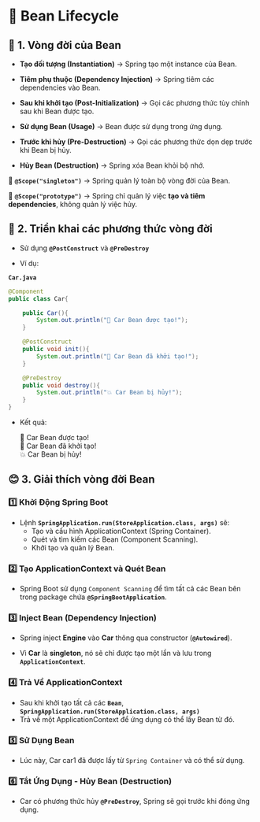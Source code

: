 # 🌱 Bean Lifecycle

## **📌 1. Vòng đời của Bean**
- **Tạo đối tượng (Instantiation)** → Spring tạo một instance của Bean.

- **Tiêm phụ thuộc (Dependency Injection)** → Spring tiêm các dependencies vào Bean.

- **Sau khi khởi tạo (Post-Initialization)** → Gọi các phương thức tùy chỉnh sau khi Bean được tạo.

- **Sử dụng Bean (Usage)** → Bean được sử dụng trong ứng dụng.

- **Trước khi hủy (Pre-Destruction)** → Gọi các phương thức dọn dẹp trước khi Bean bị hủy.

- **Hủy Bean (Destruction)** → Spring xóa Bean khỏi bộ nhớ.

📌 **`@Scope("singleton")`** → Spring quản lý toàn bộ vòng đời của Bean.

📌 **`@Scope("prototype")`** → Spring chỉ quản lý việc **tạo và tiêm dependencies**, không quản lý việc hủy.

## **🔹 2. Triển khai các phương thức vòng đời**
- Sử dụng **`@PostConstruct`** và **`@PreDestroy`**

- Ví dụ:

**`Car.java`**
```java
@Component
public class Car{

    public Car(){
        System.out.println("🚗 Car Bean được tạo!");
    }

    @PostConstruct
    public void init(){
        System.out.println("🔧 Car Bean đã khởi tạo!");
    }

    @PreDestroy
    public void destroy(){
        System.out.println("💥 Car Bean bị hủy!");
    }
}
```
- Kết quả:

    🚗 Car Bean được tạo!  
    🔧 Car Bean đã khởi tạo!  
    💥 Car Bean bị hủy!  

##  **😊 3. Giải thích vòng đời Bean**
### **1️⃣ Khởi Động Spring Boot**

- Lệnh **`SpringApplication.run(StoreApplication.class, args)`** sẽ:
    - Tạo và cấu hình ApplicationContext (Spring Container).
    - Quét và tìm kiếm các Bean (Component Scanning).
    - Khởi tạo và quản lý Bean.

### **2️⃣ Tạo ApplicationContext và Quét Bean**
- Spring Boot sử dụng `Component Scanning` để tìm tất cả các Bean bên trong package chứa **`@SpringBootApplication`**.

### **3️⃣ Inject Bean (Dependency Injection)**
- Spring inject **Engine** vào **Car** thông qua constructor (**`@Autowired`**).

- Vì **Car** là **singleton**, nó sẽ chỉ được tạo một lần và lưu trong **`ApplicationContext`**.

### **4️⃣ Trả Về ApplicationContext**
- Sau khi khởi tạo tất cả các **`Bean`**, **`SpringApplication.run(StoreApplication.class, args)`**
- Trả về một ApplicationContext để ứng dụng có thể lấy Bean từ đó.

### **5️⃣ Sử Dụng Bean**
- Lúc này, Car car1 đã được lấy từ `Spring Container` và có thể sử dụng.

### **6️⃣ Tắt Ứng Dụng - Hủy Bean (Destruction)**
- Car có phương thức hủy **`@PreDestroy`**, Spring sẽ gọi trước khi đóng ứng dụng.